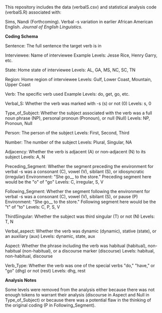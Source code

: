 This repository includes the data (verbalS.csv) and statistical analysis code (verbalS.R) associated with:

Sims, Nandi (Forthcoming). Verbal -s variation in earlier African American English. _Journal of English Linguistics._ 

**Coding Schema**

Sentence: The full sentence the target verb is in

Interviewee: Name of interviewee
      Example Levels: Jesse Rice, Henry Garry, etc.

State: Home state of interviewee 
      Levels: AL, GA, MS, NC, SC, TN

Region: Home region of interviewee 
      Levels: Gulf, Lower Coast, Mountain, Upper Coast

Verb: The specific verb used 
      Example Levels: do, get, go, etc. 

Verbal_S: Whether the verb was marked with -s (s) or not (0)
      Levels: s, 0

Type_of_Subject: Whether the subject associated with the verb was a full noun phrase (NP), personal pronoun (Pronoun), or null (Null)
      Levels: NP, Pronoun, Null

Person: The person of the subject
      Levels: First, Second, Third

Number: The number of the subject
      Levels: Plural, Singular, NA

Adjacency: Whether the verb is adjacent (A) or non-adjacent (N) to its subject
      Levels: A, N

Preceding_Segment: Whether the segment preceding the environment for verbal -s was a consonant (C), vowel (V), sibilant (S), or idiosyncratic (irregular)
      Environment: "She go__ to the store."  Preceding segment here would be the "o" of "go"
      Levels: C, irregular, S, V

Following_Segment: Whether the segment following the environment for verbal -s was a consonant (C), vowel (V), sibilant (S), or pause (P)
      Environment: "She go__ to the store."  Following segment here would be the "t" of "to"
      Levels: C, P, S, V

ThirdSingular: Whether the subject was third singular (T) or not (N)
      Levels: T, N

Verbal_aspect: Whether the verb was dynamic (dynamic), stative (state), or an auxiliary (aux)
      Levels: dynamic, state, aux

Aspect: Whether the phrase including the verb was habitual (habitual), non-habitual (non-habitual), or a discourse marker (discourse)
      Levels: habitual, non-habitual, discourse

Verb_Type: Whether the verb was one of the special verbs "do," "have," or "go" (dhg) or not (rest)
      Levels: dhg, rest


**Analysis Notes**

Some levels were removed from the analysis either because there was not enough tokens to warrant their analysis (discourse in Aspect and Null in Type_of_Subject) or because there was a potential flaw in the thinking of the original coding (P in Following_Segment).
      
